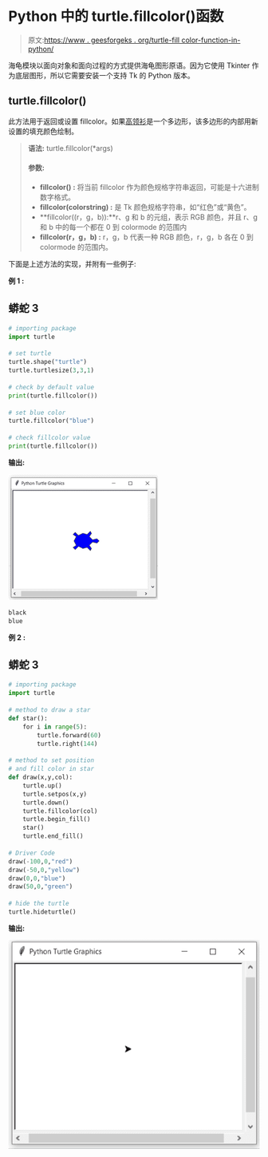 # Python 中的 turtle.fillcolor()函数

> 原文:[https://www . geesforgeks . org/turtle-fill color-function-in-python/](https://www.geeksforgeeks.org/turtle-fillcolor-function-in-python/)

海龟模块以面向对象和面向过程的方式提供海龟图形原语。因为它使用 Tkinter 作为底层图形，所以它需要安装一个支持 Tk 的 Python 版本。

## turtle.fillcolor()

此方法用于返回或设置 fillcolor。如果[高领衫](https://www.geeksforgeeks.org/turtle-shape-function-in-python/)是一个多边形，该多边形的内部用新设置的填充颜色绘制。

> **语法:** turtle.fillcolor(*args)
> 
> #### 参数:
> 
> *   **fillcolor() :** 将当前 fillcolor 作为颜色规格字符串返回，可能是十六进制数字格式。
> *   **fillcolor(colorstring) :** 是 Tk 颜色规格字符串，如“红色”或“黄色”。
> *   **fillcolor((r，g，b)):**r、g 和 b 的元组，表示 RGB 颜色，并且 r、g 和 b 中的每一个都在 0 到 colormode 的范围内
> *   **fillcolor(r，g，b) :** r，g，b 代表一种 RGB 颜色，r，g，b 各在 0 到 colormode 的范围内。

下面是上述方法的实现，并附有一些例子:

**例 1 :**

## 蟒蛇 3

```py
# importing package
import turtle

# set turtle
turtle.shape("turtle")
turtle.turtlesize(3,3,1)

# check by default value
print(turtle.fillcolor())

# set blue color
turtle.fillcolor("blue")

# check fillcolor value
print(turtle.fillcolor())
```

**输出:**

![](img/29f22e7575ea3b89d9c5274281541531.png)

```py
black
blue

```

**例 2 :**

## 蟒蛇 3

```py
# importing package
import turtle

# method to draw a star
def star():
    for i in range(5):
        turtle.forward(60)
        turtle.right(144)

# method to set position
# and fill color in star
def draw(x,y,col):
    turtle.up()
    turtle.setpos(x,y)
    turtle.down()
    turtle.fillcolor(col)
    turtle.begin_fill()
    star()
    turtle.end_fill()

# Driver Code
draw(-100,0,"red")
draw(-50,0,"yellow")
draw(0,0,"blue")
draw(50,0,"green")

# hide the turtle
turtle.hideturtle()
```

**输出:**

![](img/bd22fc6d426996d8697a1c5ffa7f8cda.png)